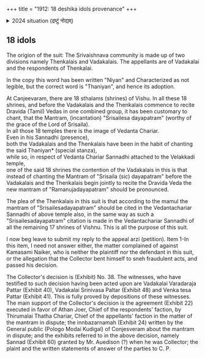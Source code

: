 +++
title = "1912: 18 deshika idols provenance"
+++
<details><summary>2024 situation (द्रष्टुं नोद्यम्)</summary>

Only 3 shrines have deshika-idols.

> वेगासेतु आलये  देशिकस्य उत्सवे  ताताचार्याणाम् प्रसाददानविषये  परिमाणपट्टिका मम गृहे वर्तते परं आलये  देशिकप्रतिमैव नास्ति😭 - shaThakopa-tAtAryaH
</details>



## 18 idols
The origion of the suit: 
The Srivaishnava community is made up of two divisions namely Thenkalais and Vadakalais. The appellants are of Vadakalai and the respondents of Thenkalai. 

In the copy this word has been written "Niyan" and Characterized as not legible, but the correct word is "Thaniyan", and hence its adoption.

At Canjeevaram, there are 18 sthalams (shrines) of Vishu. In all these 18 shrines, and before the Vadakalais and the Thenkalais commence to recite Dravida (Tamil) Vedas in one combined group, it has been customary to chant, that the Mantram, (incantation) "Srisailesa dayapatram" (worthy of the grace of the Lord of Srisaila).  
In all those 18 temples there is the image of Vedanta Chariar.  
Even in his Sannadhi (presence),  
both the Vadakalais and the Thenkalais have been in the habit of chanting the said Thaniyan* (special stanza),  
while so, in respect of Vedanta Chariar Sannadhi attached to the Velakkadi temple,  
one of the said 18 shrines the contention of the Vadakalais in this is that instead of chanting the Mantram of "Srisaila (sic) dayapatram" before the Vadakalais and the Thenkalais begin jointly to recite the Dravida Veda the new mantram of "Ramanujadayapatram" should be pronounced.  

The plea of the Thenkalais in this suit is that according to the mamul the mantram of "Srisailesadayapatram" should be cited in the Vedantachariar Sannadhi of above temple also, in the same way as such a "Srisailesadayapatram" citation is made in the Vedantachariar Sannadhi of all the remaining 17 shrines of Vishnu. This is all the purpose of this suit. 

I now beg leave to submit my reply to the appeal arzi (petition). Item 1-In this item, I need not answer either, the matter complained of against Kamasami Naiker, who is neither the plaintiff nor the defendant in this suit, or the allegation that the Collector bent himself to sneh fraudulent acts, and passed his decision. 

The Collector's decision is (Exhibit) No. 38. The witnesses, who have testified to such decision having been acted upon are Vadakalai Varadaraja Pattar (Exhibit 40), Vadakalai Srinivasa Paltar (Exhibit 48) and Venka tesa Pattar (Exhibit 41). This is fully proved by depositions of these witnesses. The main support of the Collector's decision is the agreement (Exhibit 22) executed in favor of Athan Joer, Chief of the respondents' faction, by Thirumalai Thatha Chariar, Chief of the appellants' faction in the matter of the mantram in dispute; the innbazarnamah (Exhibit 24) written by the General public (Pologo Modai Kudigal) of Conjesveram about the mantram in dispute; and the exhibits referred to in the above decision, namely Sannad (Exhibit 60) granted by Mr. Auedison (?) when he was Collector; the plaint and the written statements of answer of the parties to
C. P.


